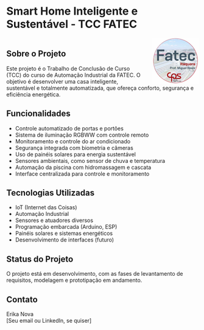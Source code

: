 <div align="left">
  <h1 style="display: inline-block;">Smart Home Inteligente e Sustentável - TCC FATEC</h1>
  <img src="imagens/logo.jpeg" alt="Logo FATEC" style="width: 120px; float: right; margin-left: 20px;"/>
</div>

## Sobre o Projeto

Este projeto é o Trabalho de Conclusão de Curso (TCC) do curso de Automação Industrial da FATEC. O objetivo é desenvolver uma casa inteligente, sustentável e totalmente automatizada, que ofereça conforto, segurança e eficiência energética.

## Funcionalidades

- Controle automatizado de portas e portões
- Sistema de iluminação RGBWW com controle remoto
- Monitoramento e controle do ar condicionado
- Segurança integrada com biometria e câmeras
- Uso de painéis solares para energia sustentável
- Sensores ambientais, como sensor de chuva e temperatura
- Automação da piscina com hidromassagem e cascata
- Interface centralizada para controle e monitoramento

## Tecnologias Utilizadas

- IoT (Internet das Coisas)
- Automação Industrial
- Sensores e atuadores diversos
- Programação embarcada (Arduino, ESP)
- Painéis solares e sistemas energéticos
- Desenvolvimento de interfaces (futuro)

## Status do Projeto

O projeto está em desenvolvimento, com as fases de levantamento de requisitos, modelagem e prototipação em andamento.

## Contato

Erika Nova  
[Seu email ou LinkedIn, se quiser]
